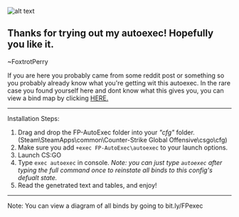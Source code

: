 ![alt text][logo]

[logo]: https://i.imgur.com/vTQOfy5.png

## Thanks for trying out my autoexec! Hopefully you like it.

~FoxtrotPerry

If you are here you probably came from some reddit post or something so you probably already know what you're getting wit this autoexec. In the rare case you found yourself here and dont know what this gives you, you can view a bind map by clicking [HERE.](bit.ly/FPexec)

---

Installation Steps:
1. Drag and drop the FP-AutoExec folder into your *"cfg"* folder.
   (Steam\SteamApps\common\Counter-Strike Global Offensive\csgo\cfg)
2. Make sure you add `+exec FP-AutoExec\autoexec` to your launch options.
3. Launch CS:GO
4. Type `exec autoexec` in console.
 *Note: you can just type `autoexec` after typing the full command once to reinstate all binds to this config's defualt state.*
5. Read the genetrated text and tables, and enjoy!

---

Note: You can view a diagram of all binds by going to bit.ly/FPexec
